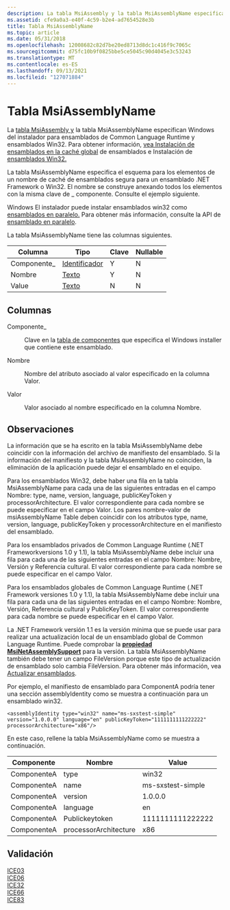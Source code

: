 ```yaml
---
description: La tabla MsiAssembly y la tabla MsiAssemblyName especifican Windows del instalador para ensamblados de Common Language Runtime y ensamblados Win32.
ms.assetid: cfe9a0a3-e40f-4c59-b2e4-ad7654528e3b
title: Tabla MsiAssemblyName
ms.topic: article
ms.date: 05/31/2018
ms.openlocfilehash: 12008682c82d7be20ed8713d8dc1c416f9c7065c
ms.sourcegitcommit: d75fc10b9f0825bbe5ce5045c90d4045e3c53243
ms.translationtype: MT
ms.contentlocale: es-ES
ms.lasthandoff: 09/13/2021
ms.locfileid: "127071884"
---
```

# <a name="msiassemblyname-table"></a>Tabla MsiAssemblyName

La [tabla MsiAssembly y](msiassembly-table.md) la tabla MsiAssemblyName especifican Windows del instalador para ensamblados de Common Language Runtime y ensamblados Win32. Para obtener información, [vea Instalación de ensamblados en la caché global](installation-of-assemblies-to-the-global-assembly-cache.md) de ensamblados e Instalación de [ensamblados Win32.](installation-of-win32-assemblies.md)

La tabla MsiAssemblyName especifica el esquema para los elementos de un nombre de caché de ensamblados segura para un ensamblado .NET Framework o Win32. El nombre se construye anexando todos los elementos con la misma clave de \_ componente. Consulte el ejemplo siguiente.

Windows El instalador puede instalar ensamblados win32 como [ensamblados en paralelo.](side-by-side-assemblies.md) Para obtener más información, consulte la API de [ensamblado en paralelo](../sbscs/side-by-side-assembly-api.md).

La tabla MsiAssemblyName tiene las columnas siguientes.



| Columna      | Tipo                         | Clave | Nullable |
|-------------|------------------------------|-----|----------|
| Componente\_ | [Identificador](identifier.md) | Y   | N        |
| Nombre        | [Texto](text.md)             | Y   | N        |
| Value       | [Texto](text.md)             | N   | N        |



 

## <a name="columns"></a>Columnas

<dl> <dt>

<span id="Component_"></span><span id="component_"></span><span id="COMPONENT_"></span>Componente\_
</dt> <dd>

Clave en la [tabla de componentes](component-table.md) que especifica el Windows installer que contiene este ensamblado.

</dd> <dt>

<span id="Name"></span><span id="name"></span><span id="NAME"></span>Nombre
</dt> <dd>

Nombre del atributo asociado al valor especificado en la columna Valor.

</dd> <dt>

<span id="Value"></span><span id="value"></span><span id="VALUE"></span>Valor
</dt> <dd>

Valor asociado al nombre especificado en la columna Nombre.

</dd> </dl>

## <a name="remarks"></a>Observaciones

La información que se ha escrito en la tabla MsiAssemblyName debe coincidir con la información del archivo de manifiesto del ensamblado. Si la información del manifiesto y la tabla MsiAssemblyName no coinciden, la eliminación de la aplicación puede dejar el ensamblado en el equipo.

Para los ensamblados Win32, debe haber una fila en la tabla MsiAssemblyName para cada una de las siguientes entradas en el campo Nombre: type, name, version, language, publicKeyToken y processorArchitecture. El valor correspondiente para cada nombre se puede especificar en el campo Valor. Los pares nombre-valor de msiAssemblyName Table deben coincidir con los atributos type, name, version, language, publicKeyToken y processorArchitecture en el manifiesto del ensamblado.

Para los ensamblados privados de Common Language Runtime (.NET Frameworkversions 1.0 y 1.1), la tabla MsiAssemblyName debe incluir una fila para cada una de las siguientes entradas en el campo Nombre: Nombre, Versión y Referencia cultural. El valor correspondiente para cada nombre se puede especificar en el campo Valor.

Para los ensamblados globales de Common Language Runtime (.NET Framework versiones 1.0 y 1.1), la tabla MsiAssemblyName debe incluir una fila para cada una de las siguientes entradas en el campo Nombre: Nombre, Versión, Referencia cultural y PublicKeyToken. El valor correspondiente para cada nombre se puede especificar en el campo Valor.

La .NET Framework versión 1.1 es la versión mínima que se puede usar para realizar una actualización local de un ensamblado global de Common Language Runtime. Puede comprobar la [**propiedad MsiNetAssemblySupport**](msinetassemblysupport.md) para la versión. La tabla MsiAssemblyName también debe tener un campo FileVersion porque este tipo de actualización de ensamblado solo cambia FileVersion. Para obtener más información, vea [Actualizar ensamblados](updating-assemblies.md).

Por ejemplo, el manifiesto de ensamblado para ComponentA podría tener una sección assemblyIdentity como se muestra a continuación para un ensamblado win32.

``` syntax
<assemblyIdentity type="win32" name="ms-sxstest-simple" version="1.0.0.0" language="en" publicKeyToken="1111111111222222" processorArchitecture="x86"/>
```

En este caso, rellene la tabla MsiAssemblyName como se muestra a continuación.



| Componente  | Nombre                  | Value             |
|------------|-----------------------|-------------------|
| ComponenteA | type                  | win32             |
| ComponenteA | name                  | ms-sxstest-simple |
| ComponenteA | version               | 1.0.0.0           |
| ComponenteA | language              | en                |
| ComponenteA | Publickeytoken        | 1111111111222222  |
| ComponenteA | processorArchitecture | x86               |



 

## <a name="validation"></a>Validación

<dl>

[ICE03](ice03.md)  
[ICE06](ice06.md)  
[ICE32](ice32.md)  
[ICE66](ice66.md)  
[ICE83](ice83.md)  
</dl>

 

 
